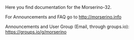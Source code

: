 Here you find documentation for the Morserino-32.

For Announcements and FAQ go to http://morserino.info

Announcements and User Group (Email, through groups.io): https://groups.io/g/morserino
